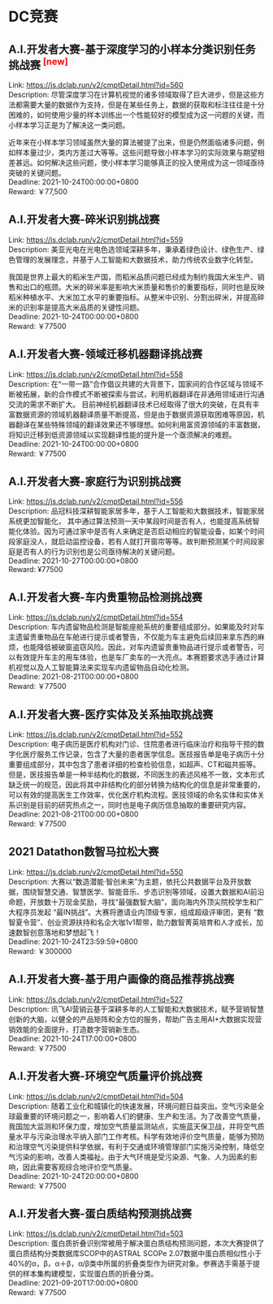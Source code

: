 # DC竞赛



## A.I.开发者大赛-基于深度学习的小样本分类识别任务挑战赛 <sup style="color:red">[new]<sup>  

Link: https://js.dclab.run/v2/cmptDetail.html?id=560  
Description: 尽管深度学习在计算机视觉的诸多领域取得了巨大进步，但是这些方法都需要大量的数据作为支持，但是在某些任务上，数据的获取和标注往往是十分困难的，如何使用少量的样本训练出一个性能较好的模型成为这一问题的关键，而小样本学习正是为了解决这一类问题。

近年来在小样本学习领域虽然大量的算法被提了出来，但是仍然面临诸多问题，例如样本量过少，类内方差过大等等。这些问题导致小样本学习的实际效果与期望相差甚远。如何解决这些问题，使小样本学习能够真正的投入使用成为这一领域亟待突破的关键问题。  
Deadline: 2021-10-24T00:00:00+0800  
Reward: ￥77,500  


## A.I.开发者大赛-碎米识别挑战赛

Link: https://js.dclab.run/v2/cmptDetail.html?id=559  
Description: 美亚光电在光电色选领域深耕多年，秉承着绿色设计、绿色生产、绿色管理的发展理念，并基于人工智能和大数据技术，助力传统农业数字化转型。

我国是世界上最大的稻米生产国，而稻米品质问题已经成为制约我国大米生产、销售和出口的瓶颈。大米的碎米率是影响大米质量和售价的重要指标，同时也是反映稻米种植水平、大米加工水平的重要指标。从整米中识别、分割出碎米，并提高碎米的识别率是提高大米品质的关键性问题。  
Deadline: 2021-10-24T00:00:00+0800  
Reward: ￥77500  


## A.I.开发者大赛-领域迁移机器翻译挑战赛

Link: https://js.dclab.run/v2/cmptDetail.html?id=558  
Description: 在“一带一路”合作倡议共建的大背景下，国家间的合作区域与领域不断被拓展，新的合作模式不断被探索与尝试，利用机器翻译在非通用领域进行沟通交流的需求不断扩大。
目前神经机器翻译技术已经取得了很大的突破，在具有丰富数据资源的领域机器翻译质量不断提高，但是由于数据资源获取困难等原因，机器翻译在某些特殊领域的翻译效果还不够理想。如何利用富资源领域的丰富数据，将知识迁移到低资源领域以实现翻译性能的提升是一个亟须解决的难题。  
Deadline: 2021-10-24T00:00:00+0800  
Reward: ￥77500  


## A.I.开发者大赛-家庭行为识别挑战赛

Link: https://js.dclab.run/v2/cmptDetail.html?id=556  
Description: 品冠科技深耕智能家居多年，基于人工智能和大数据技术，智能家居系统更加智能化， 其中通过算法预测一天中某段时间是否有人，也能提高系统智能化体验。因为可通过家中是否有人来确定是否启动相应的智能设备，如某个时间段家庭没人，就启动监控设备，若有人就打开窗帘等等。故判断预测某个时间段家庭是否有人的行为识别也是公司亟待解决的关键问题。  
Deadline: 2021-10-27T00:00:00+0800  
Reward: ¥77500  


## A.I.开发者大赛-车内贵重物品检测挑战赛

Link: https://js.dclab.run/v2/cmptDetail.html?id=554  
Description: 车内遗留物品检测是智能座舱系统的重要组成部分。如果能及时对车主遗留贵重物品在车舱进行提示或者警告，不仅能为车主避免后续回来拿东西的麻烦，也能降低被破窗盗窃风险。因此，对车内遗留贵重物品进行提示或者警告，可以有效提升车主的用车体验，也是车厂卖车的一大亮点。本赛题要求选手通过计算机视觉以及人工智能算法来实现车内遗留物品自动化检测。  
Deadline: 2021-08-21T00:00:00+0800  
Reward: ￥77500  


## A.I.开发者大赛-医疗实体及关系抽取挑战赛

Link: https://js.dclab.run/v2/cmptDetail.html?id=552  
Description: 电子病历是医疗机构对门诊、住院患者进行临床治疗和指导干预的数字化医疗服务工作记录，包含了大量的患者医学信息。医技报告单是电子病历十分重要组成部分，其中包含了患者详细的检查检验信息，如超声、CT和磁共振等。但是，医技报告单是一种半结构化的数据，不同医生的表述风格不一致，文本形式缺乏统一的规范，因此将其中非结构化的部分转换为结构化的信息是非常重要的，可以有效的提高医生工作效率，优化医疗机构流程。医技领域的命名实体和实体关系识别是目前的研究热点之一，同时也是电子病历信息抽取的重要研究内容。  
Deadline: 2021-08-21T00:00:00+0800  
Reward: ￥77500  


## 2021 Datathon数智马拉松大赛

Link: https://js.dclab.run/v2/cmptDetail.html?id=550  
Description: 大赛以“数造潜能·智创未来”为主题，依托公共数据平台及开放数据，围绕智慧交通、智慧医学、智能音乐、步态识别等领域，设置大数据和AI前沿命题，开放数十万现金奖励，寻找“最强数智大脑”，面向海内外顶尖院校学生和广大程序员发起 “最IN挑战”。大赛将邀请业内顶级专家，组成超级评审团，更有 “数智夏令营”、创业资源扶持和名企大咖1v1帮带，助力数智菁英培育和人才成长，加速数智创意落地和梦想起飞！  
Deadline: 2021-10-24T23:59:59+0800  
Reward: ￥300000  


## A.I.开发者大赛-基于用户画像的商品推荐挑战赛

Link: https://js.dclab.run/v2/cmptDetail.html?id=527  
Description: 讯飞AI营销云基于深耕多年的人工智能和大数据技术，赋予营销智慧创新的大脑，以健全的产品矩阵和全方位的服务，帮助广告主用AI+大数据实现营销效能的全面提升，打造数字营销新生态。  
Deadline: 2021-10-24T17:00:00+0800  
Reward: ￥77500  


## A.I.开发者大赛-环境空气质量评价挑战赛

Link: https://js.dclab.run/v2/cmptDetail.html?id=504  
Description: 随着工业化和城镇化的快速发展，环境问题日益突出。空气污染是全球最重要的环境问题之一，影响着人们的健康、生产和生活。为了改善空气质量，我国加大监测和环保力度，增加空气质量监测站点，实施蓝天保卫战，并将空气质量水平与污染治理水平纳入部门工作考核。科学有效地评价空气质量，能够为预防和治理空气污染提供科学依据，有利于交通或环境管理部门实施污染控制，降低空气污染的影响，改善人类福祉。由于大气环境是受污染源、气象、人为因素的影响，因此需要客观综合地评价空气质量。  
Deadline: 2021-10-24T20:00:00+0800  
Reward: ￥77500  


## A.I.开发者大赛-蛋白质结构预测挑战赛

Link: https://js.dclab.run/v2/cmptDetail.html?id=503  
Description: 蛋白质折叠识别常被用于解决蛋白质结构预测问题，本次大赛提供了蛋白质结构分类数据库SCOP中的ASTRAL SCOPe 2.07数据中蛋白质相似性小于40%的α，β，α＋β，α/β类中所属的折叠类型作为研究对象。参赛选手需基于提供的样本集构建模型，实现蛋白质的折叠分类。  
Deadline: 2021-09-20T17:00:00+0800  
Reward: ￥77500  

